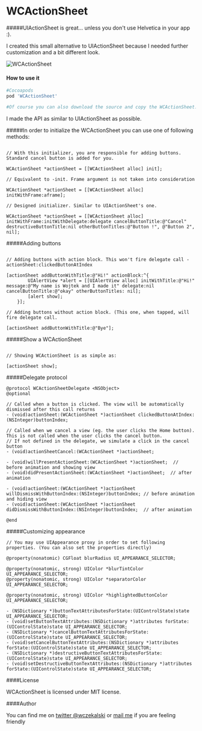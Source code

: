 WCActionSheet
=============

#####UIActionSheet is great... unless you don't use Helvetica in your app :).

I created this small alternative to UIActionSheet because I needed further customization and a bit different look.

![WCActionSheet](/Action_sheet_mov.gif)

#### How to use it

```ruby
#Cocoapods
pod 'WCActionSheet'

#Of course you can also download the source and copy the WCActionSheet.* and UIImage+ImageEffect.* files.
```

I made the API as similar to UIActionSheet as possible.

#####In order to initialize the WCActionSheet you can use one of following methods:

```objc

// With this initializer, you are responsible for adding buttons. Standard cancel button is added for you.

WCActionSheet *actionSheet = [[WCActionSheet alloc] init];

// Equivalent to -init. Frame argument is not taken into consideration

WCActionSheet *actionSheet = [[WCActionSheet alloc] initWithFrame:aframe];

// Designed initializer. Similar to UIActionSheet's one.

WCActionSheet *actionSheet = [[WCActionSheet alloc] initWithFrame:initWithDelegate:delegate cancelButtonTitle:@"Cancel" destructiveButtonTitle:nil otherButtonTitles:@"Button !", @"Button 2", nil];

```

#####Adding buttons

```objc

// Adding buttons with action block. This won't fire delegate call -actionSheet:clickedButtonAtIndex

[actionSheet addButtonWithTitle:@"Hi!" actionBlock:^{
        UIAlertView *alert = [[UIAlertView alloc] initWithTitle:@"Hi!" message:@"My name is Wojtek and I made it" delegate:nil cancelButtonTitle:@"okay" otherButtonTitles: nil];
        [alert show];
    }];
    
// Adding buttons without action block. (This one, when tapped, will fire delegate call.

[actionSheet addButtonWithTitle:@"Bye"];

```

#####Show a WCActionSheet

```objc

// Showing WCActionSheet is as simple as:

[actionSheet show];

```

#####Delegate protocol

```objc
@protocol WCActionSheetDelegate <NSObject>
@optional

// Called when a button is clicked. The view will be automatically dismissed after this call returns
- (void)actionSheet:(WCActionSheet *)actionSheet clickedButtonAtIndex:(NSInteger)buttonIndex;

// Called when we cancel a view (eg. the user clicks the Home button). This is not called when the user clicks the cancel button.
// If not defined in the delegate, we simulate a click in the cancel button
- (void)actionSheetCancel:(WCActionSheet *)actionSheet;

- (void)willPresentActionSheet:(WCActionSheet *)actionSheet;  // before animation and showing view
- (void)didPresentActionSheet:(WCActionSheet *)actionSheet;  // after animation

- (void)actionSheet:(WCActionSheet *)actionSheet willDismissWithButtonIndex:(NSInteger)buttonIndex; // before animation and hiding view
- (void)actionSheet:(WCActionSheet *)actionSheet didDismissWithButtonIndex:(NSInteger)buttonIndex;  // after animation

@end
```

#####Customizing appearance

```objc
// You may use UIAppearance proxy in order to set following properties. (You can also set the properties directly)

@property(nonatomic) CGFloat blurRadius UI_APPEARANCE_SELECTOR;

@property(nonatomic, strong) UIColor *blurTintColor UI_APPEARANCE_SELECTOR;
@property(nonatomic, strong) UIColor *separatorColor UI_APPEARANCE_SELECTOR;

@property(nonatomic, strong) UIColor *highlightedButtonColor UI_APPEARANCE_SELECTOR;

- (NSDictionary *)buttonTextAttributesForState:(UIControlState)state UI_APPEARANCE_SELECTOR;
- (void)setButtonTextAttributes:(NSDictionary *)attributes forState:(UIControlState)state UI_APPEARANCE_SELECTOR;
- (NSDictionary *)cancelButtonTextAttributesForState:(UIControlState)state UI_APPEARANCE_SELECTOR;
- (void)setCancelButtonTextAttributes:(NSDictionary *)attributes forState:(UIControlState)state UI_APPEARANCE_SELECTOR;
- (NSDictionary *)destructiveButtonTextAttributesForState:(UIControlState)state UI_APPEARANCE_SELECTOR;
- (void)setDestructiveButtonTextAttributes:(NSDictionary *)attributes forState:(UIControlState)state UI_APPEARANCE_SELECTOR;
```

####License

WCActionSheet is licensed under MIT license.

####Author

You can find me on [twitter @wczekalski](https://twitter.com/wczekalski) or [mail me](mailto:me@wczekalski.com) if you are feeling friendly

